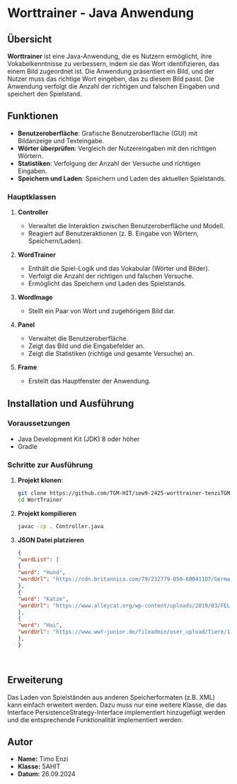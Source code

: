 # Worttrainer - Java Anwendung

## Übersicht

**Worttrainer** ist eine Java-Anwendung, die es Nutzern ermöglicht, ihre Vokabelkenntnisse zu verbessern, indem sie das Wort identifizieren, das einem Bild zugeordnet ist. Die Anwendung präsentiert ein Bild, und der Nutzer muss das richtige Wort eingeben, das zu diesem Bild passt. Die Anwendung verfolgt die Anzahl der richtigen und falschen Eingaben und speichert den Spielstand.

## Funktionen
- **Benutzeroberfläche**: Grafische Benutzeroberfläche (GUI) mit Bildanzeige und Texteingabe.
- **Wörter überprüfen**: Vergleich der Nutzereingaben mit den richtigen Wörtern.
- **Statistiken**: Verfolgung der Anzahl der Versuche und richtigen Eingaben.
- **Speichern und Laden**: Speichern und Laden des aktuellen Spielstands.



### Hauptklassen

1. **Controller**
    - Verwaltet die Interaktion zwischen Benutzeroberfläche und Modell.
    - Reagiert auf Benutzeraktionen (z. B. Eingabe von Wörtern, Speichern/Laden).

2. **WordTrainer**
    - Enthält die Spiel-Logik und das Vokabular (Wörter und Bilder).
    - Verfolgt die Anzahl der richtigen und falschen Versuche.
    - Ermöglicht das Speichern und Laden des Spielstands.

3. **WordImage**
    - Stellt ein Paar von Wort und zugehörigem Bild dar.

4. **Panel**
    - Verwaltet die Benutzeroberfläche.
    - Zeigt das Bild und die Eingabefelder an.
    - Zeigt die Statistiken (richtige und gesamte Versuche) an.

5. **Frame**
    - Erstellt das Hauptfenster der Anwendung.

## Installation und Ausführung

### Voraussetzungen
- Java Development Kit (JDK) 8 oder höher
- Gradle

### Schritte zur Ausführung

1. **Projekt klonen**:
   ```bash
   git clone https://github.com/TGM-HIT/sew9-2425-worttrainer-tenziTGM.git
   cd WortTrainer  

2. **Projekt kompilieren**
    ```bash
   javac -cp . Controller.java
   
3. **JSON Datei platzieren**
    ```JSON
   {
    "wordList": [
    {
    "word": "Hund",
    "wordUrl": "https://cdn.britannica.com/79/232779-050-6B0411D7/German-Shepherd-dog-Alsatian.jpg"
    },
    {
    "word": "Katze",
    "wordUrl": "https://www.alleycat.org/wp-content/uploads/2019/03/FELV-cat.jpg"
    },
    {
    "word": "Hai",
    "wordUrl": "https://www.wwf-junior.de/fileadmin/user_upload/Tiere/1440_WW1127425_Weisser_Hai__c__Mark_Carwardine_natureplcom.jpg"
    },
    }

        
   
## Erweiterung
Das Laden von Spielständen aus anderen Speicherformaten (z.B. XML) kann einfach erweitert werden. Dazu muss nur eine weitere Klasse, die das Interface PersistenceStrategy-Interface implementiert hinzugefügt werden und die entsprechende Funktionalität implementiert werden.

## Autor
- **Name:** Timo Enzi
- **Klasse:** 5AHIT
- **Datum:** 26.09.2024

